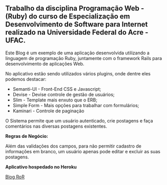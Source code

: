 ## Trabalho da disciplina Programação Web - (Ruby) do curso de Especialização em Desenvolvimento de Software para Internet realizado na Universidade Federal do Acre - UFAC.

Este Blog é um exemplo de uma aplicação desenvolvida utilizando a linguagem de programação Ruby, juntamente com o framework Rails para desenvolvimento de aplicações Web.

No aplicativo estão sendo utilizados vários plugins, onde dentre eles podemos destacar:

* Semanti-UI - Front-End CSS e Javascript;
* Devise - Devise controle de gestão de usuários;
* Slim - Template mais enxuto que o ERB;
* Simple Form - Mais opções para trabalhar com formulários;
* Kaminari - Controle de paginação

O Sistema permite que um usuário autenticado, crie postagens e faça comentários nas diversas postagens existentes.

**Regras de Negócio:**

Além das validações dos campos, para não permitir cadastro de informações em branco, um usuário apenas pode editar e excluir as suas postagens.

**Aplicativo hospedado no Heroku**

[Blog RoR](https://sharing-knowledge.herokuapp.com/)
